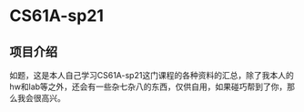 # CS61A-sp21
## 项目介绍
如题，这是本人自己学习CS61A-sp21这门课程的各种资料的汇总，除了我本人的hw和lab等之外，还会有一些杂七杂八的东西，仅供自用，如果碰巧帮到了你，那么我会很高兴。
